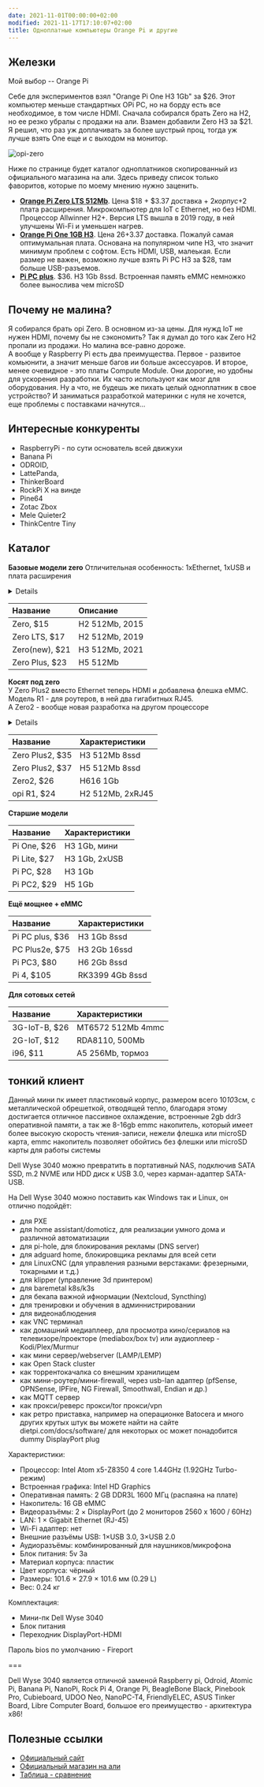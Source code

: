 ```yaml
---
date: 2021-11-01T00:00:00+02:00
modified: 2021-11-17T17:10:07+02:00
title: Одноплатные компьютеры Orange Pi и другие
---
```



## Железки
Мой выбор -- Orange Pi

Себе для экспериментов взял "Orange Pi One H3 1Gb" за $26. Этот компьютер меньше стандартных OPi PC, но на борду есть все необходимое, в том числе HDMI. Сначала собирался брать Zero на H2, но ее резко убралы с продажи на али. Взамен добавили Zero H3 за $21. Я решил, что раз уж доплачивать за более шустрый проц, тогда уж лучше взять One еще и с выходом на монитор.  

![opi-zero](/d/images/mini-pc-0.jpg)

Ниже по странице будет каталог одноплатников скопированный из официального магазина на али. Здесь приведу список только фаворитов, которые по моему мнению нужно заценить.

- [**Orange Pi Zero LTS 512Mb**](https://aliexpress.ru/item/4000108887089.html). Цена $18 + $3.37 доставка + $2 корпус +$2 плата расширения. Микрокомпьютер для IoT c Ethernet, но без HDMI. Процессор Allwinner H2+. Версия LTS вышла в 2019 году, в ней улучшены Wi-Fi и уменьшен нагрев.  
- [**Orange Pi One 1GB H3**](https://aliexpress.ru/item/1005002430421097.html). 
Цена $26+$3.37 доставка. Пожалуй самая оптимумальная плата. Основана на популярном чипе H3, что значит минимум проблем с софтом. Есть HDMI, USB, малеькая. Если размер не важен, возможно лучше взять Pi PC H3 за $28, там больше USB-разъемов.
- [**Pi PC plus**](#). $36. H3 1Gb 8ssd. Встроенная память eMMC немножко более вынослива чем microSD


## Почему не малина?
Я собирался брать opi Zero. В основном из-за цены. Для нужд IoT не нужен HDMI, почему бы не сэкономить? Так я думал до того как Zero H2 пропали из продажи. Но малина все-равно дороже.  
А вообще у Raspberry Pi есть два преимущества. Первое - развитое комьюнити, а значит меньше багов ии больше аксессуаров. И второе, менее очевидное - это платы Compute Module. Они дорогие, но удобны для ускорения разработки. Их часто используют как мозг для оборудования. Ну а что, не будешь же пихать целый одноплатник в свое устройство? И заниматься разработкой материнки с нуля не хочется, еще проблемы с поставками начнутся...

## Интересные конкуренты
- RaspberryPi - по сути основатель всей движухи
- Banana Pi
- ODROID, 
- LattePanda, 
- ThinkerBoard
- RockPi X на винде
- Pine64
- Zotac Zbox
- Mele Quieter2
- ThinkCentre Tiny


## Каталог

**Базовые модели zero**
Отличительная особенность: 1xEthernet, 1xUSB и плата расширения
<details>
![Image](../assets/files/7dd82647514cb0b43aef22493c54a9ae.jpg)
</details>

Название       | Описание
:--------------|:---
Zero, $15      |H2 512Mb, 2015
Zero LTS, $17  |H2 512Mb, 2019
Zero(new), $21 |H3 512Mb, 2021
Zero Plus, $23 |H5 512Mb

**Косят под zero**  
У Zero Plus2 вместо Ethernet теперь HDMI и добавлена флешка eMMC.  
Модель R1 - для роутеров, в ней два гигабитных RJ45.  
А Zero2 - вообще новая разработка на другом процессоре  
<details>
photos
</details>

Название        |Характеристики
:---------------|:-------------
Zero Plus2, $35 |H3 512Mb 8ssd
Zero Plus2, $37 |H5 512Mb 8ssd
Zero2, $26      |H616 1Gb 
opi R1, $24     |H2 512Mb, 2xRJ45


**Старшие модели**

Название     |Характеристики
:------------|:-------------
Pi One, $26  |H3 1Gb, мини
Pi Lite, $27 |H3 1Gb, 2xUSB
Pi PC, $28   |H3 1Gb
Pi PC2, $29  |H5 1Gb


**Ещё мощнее + eMMC**

Название        |Характеристики
:---------------|:-------------
Pi PC plus, $36 |H3 1Gb 8ssd
PC Plus2e, $75  |H3 2Gb 16ssd
Pi PC3, $80     |H6 2Gb 8ssd
Pi 4, $105      |RK3399 4Gb 8ssd

**Для сотовых сетей**

Название     |Характеристики
:------------|:----------
3G-IoT-B, $26|MT6572 512Mb 4mmc
2G-IoT, $12  |RDA8110, 500Mb
i96, $11     |A5 256Mb, тормоз


## тонкий клиент
Данный мини пк имеет пластиковый корпус, размером всего 10*10*3см, с металлической обрешеткой, отводящей тепло, благодаря этому достигается отличное пассивное охлаждение, встроенные 2gb ddr3 оперативной памяти, а так же 8-16gb emmc накопитель, который имеет более высокую скорость чтения-записи, нежели флешка или microSD карта, emmc накопитель позволяет обойтись без флешки или microSD карты для работы системы

Dell Wyse 3040 можно превратить в портативный NAS, подключив SATA SSD, m.2 NVME или HDD диск к USB 3.0, через карман-адаптер SATA-USB.

На Dell Wyse 3040 можно поставить как Windows так и Linux, он отлично подойдёт:
- для PXE
- для home assistant/domoticz, для реализации умного дома и различной автоматизации
- для pi-hole, для блокирования рекламы (DNS server)
- для adguard home, блокировщика рекламы для всей сети
- для LinuxCNC (для управления разными верстаками: фрезерными, токарными и т.д.)
- для klipper (управление 3d принтером)
- для baremetal k8s/k3s
- для бекапа важной ифнормации (Nextcloud, Syncthing)
- для тренировки и обучения в админнистрировании
- для видеонаблюдения
- как VNC терминал
- как домашний медиаплеер, для просмотра кино/сериалов на телевизоре/проекторе (mediabox/box tv) или аудиоплеер - Kodi/Plex/Murmur
- как мини сервер/webserver (LAMP/LEMP)
- как Open Stack cluster
- как торрентокачалка со внешним хранилищем
- как мини-роутер/мини-firewall, через usb-lan адаптер (pfSense, OPNSense, IPFire, NG Firewall, Smoothwall, Endian и др.)
- как MQTT сервер
- как прокси/реверс прокси/tor прокси/vpn
- как ретро приставка, например на операционке Batocera
и много других крутых штук вы можете найти на сайте dietpi.com/docs/software/
для некоторых ос может понадобится dummy DisplayPort plug

Характеристики:

- Процессор: Intel Atom x5-Z8350 4 core 1.44GHz (1.92GHz Turbo-режим)
- Встроенная графика: Intel HD Graphics
- Оперативная память: 2 GB DDR3L 1600 МГц (распаяна на плате)
- Накопитель: 16 GB eMMC
- Видеоразъёмы: 2 × DisplayPort (до 2 мониторов 2560 x 1600 / 60Hz)
- LAN: 1 × Gigabit Ethernet (RJ-45)
- Wi-Fi адаптер: нет
- Внешние разъёмы USB: 1×USB 3.0, 3×USB 2.0
- Аудиоразъёмы: комбинированный для наушников/микрофона
- Блок питания: 5v 3a
- Материал корпуса: пластик
- Цвет корпуса: чёрный
- Размеры: 101.6 × 27.9 × 101.6 мм (0.29 L)
- Вес: 0.24 кг

Комплектация:
- Мини-пк Dell Wyse 3040
- Блок питания
- Переходник DisplayPort-HDMI

Пароль bios по умолчанию - Fireport

===

Dell Wyse 3040 является отличной заменой Raspberry pi, Odroid, Atomic Pi, Banana Pi, NanoPi, Rock Pi 4, Orange Pi, BeagleBone Black, Pinebook Pro, Cubieboard, UDOO Neo, NanoPC-T4, FriendlyELEC, ASUS Tinker Board, Libre Computer Board, большое его преимущество - архитектура x86!


## Полезные ссылки
- [Официальный сайт](http://www.orangepi.org/)
- [Официальный магазин на али](https://aliexpress.ru/store/1553371)
- [Таблица - сравнение](https://pcminipro.ru/orangepi/tablitsa-sravneniya-modelej-orange-pi/)
